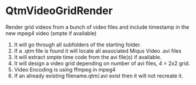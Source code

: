 # QtmVideoGridRender
Render grid videos from a bunch of video files and include timestamp in the new mpeg4 video (smpte if available)

1. It will go through all subfolders of the starting folder.
2. If a .qtm file is found it will locate all associated Miqus Video .avi files
3. It will extract smpte time code from the avi file(s) if available.
4. It will design a video grid depending on number of avi files, 4 = 2x2 grid.
5. Video Encoding is using ffmpeg in mpeg4
6. If an already existing filename.qtm/.avi exist then it will not recreate it.

